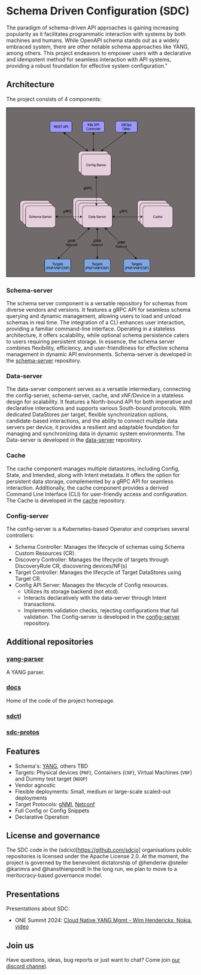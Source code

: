 # Schema Driven Configuration (SDC)

The paradigm of schema-driven API approaches is gaining increasing popularity as it facilitates programmatic interaction with systems by both machines and humans. While OpenAPI schema stands out as a widely embraced system, there are other notable schema approaches like YANG, among others. This project endeavors to empower users with a declarative and idempotent method for seamless interaction with API systems, providing a robust foundation for effective system configuration."

## Architecture

The project consists of 4 components:

![pic](https://github.com/sdcio/docs/blob/main/docs/diagrams/sdc-architecture.drawio.png)

### Schema-server

The schema server component is a versatile repository for schemas from diverse vendors and versions. It features a gRPC API for seamless schema querying and dynamic management, allowing users to load and unload schemas in real time. The integration of a CLI enhances user interaction, providing a familiar command-line interface. Operating in a stateless architecture, it offers scalability, while optional schema persistence caters to users requiring persistent storage. In essence, the schema server combines flexibility, efficiency, and user-friendliness for effective schema management in dynamic API environments.
Schema-server is developed in the [schema-server](https://github.com/sdcio/schema-server) repository.

### Data-server

The data-server component serves as a versatile intermediary, connecting the config-server, schema-server, cache, and xNF/Device in a stateless design for scalability. It features a North-bound API for both imperative and declarative interactions and supports various South-bound protocols. With dedicated DataStores per target, flexible synchronization options, candidate-based interactions, and the ability to connect multiple data servers per device, it provides a resilient and adaptable foundation for managing and synchronizing data in dynamic system environments.
The Data-server is developed in the [data-server](https://github.com/sdcio/data-server) repository.

### Cache

The cache component manages multiple datastores, including Config, State, and Intended, along with Intent metadata. It offers the option for persistent data storage, complemented by a gRPC API for seamless interaction. Additionally, the cache component provides a derived Command Line Interface (CLI) for user-friendly access and configuration.
The Cache is developed in the [cache](https://github.com/sdcio/cache) repository. 

### Config-server

The config-server is a Kubernetes-based Operator and comprises several controllers:

- Schema Controller: Manages the lifecycle of schemas using Schema Custom Resources (CR).
- Discovery Controller: Manages the lifecycle of targets through DiscoveryRule CR, discovering devices/NF(s)
- Target Controller: Manages the lifecycle of Target DataStores using Target CR.
- Config API Server: Manages the lifecycle of Config resources.
    - Utilizes its storage backend (not etcd).
    - Interacts declaratively with the data-server through Intent transactions.
    - Implements validation checks, rejecting configurations that fail validation.
The Config-server is developed in the [config-server](https://github.com/sdcio/config-server) repository. 

## Additional repositories

### [yang-parser](https://github.com/sdcio/yang-parser)

A YANG parser.

### [docs](https://github.com/sdcio/docs)

Home of the code of the project homepage. 

### [sdctl](https://github.com/sdcio/sdctl)

### [sdc-protos](https://github.com/sdcio/sdc-protos)


## Features

- Schema's: [YANG][yang], others TBD
- Targets: Physical devices (`PNF`), Containers (`CNF`), Virtual Machines (`VNF`) and Dummy test target (`NOOP`)
- Vendor agnostic
- Flexible deployments: Small, medium or large-scale scaled-out deployments
- Target Protocols: [gNMI][gnmi], [Netconf][netconf]
- Full Config or Config Snippets
- Declarative Operation

## License and governance

The SDC code in the (sdcio)[https://github.com/sdcio] organisations public repositories is licensed under the
Apache License 2.0.
At the moment, the project is governed by the benevolent dictatorship of @henderiw @steiler @karimra and @hansthienpondt 
In the long run, we plan to move to a meritocracy-based governance model.

## Presentations

Presentations about SDC:

- ONE Summit 2024: [Cloud Native YANG Mgmt - Wim Henderickx, Nokia](https://sched.co/1YUs3), [video](https://www.youtube.com/watch?v=dHOeqbqkN1s)

## Join us

Have questions, ideas, bug reports or just want to chat? Come join [our discord channel](https://discord.com/channels/1240272304294985800/1311031796372344894).

[yang]: https://en.wikipedia.org/wiki/YANG
[gnmi]: https://github.com/openconfig/reference/blob/master/rpc/gnmi/gnmi-specification.md
[netconf]: https://en.wikipedia.org/wiki/NETCONF
